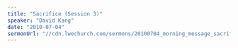 ```yaml
---
title: "Sacrifice (Session 3)"
speaker: "David Kang"
date: "2010-07-04"
sermonUrl: "//cdn.lwechurch.com/sermons/20100704_morning_message_sacrifice.mp3"
---
```

